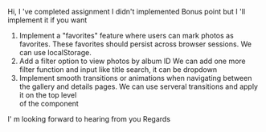 Hi, I 've completed assignment
I didn't implemented Bonus point but I 'll implement it if you want

1. Implement a "favorites" feature where users can mark photos as favorites. These favorites should persist across browser sessions.
We can use localStorage.
2. Add a filter option to view photos by album ID
We can add one more filter function and input like title search, it can be dropdown
3. Implement smooth transitions or animations when navigating between the gallery and details pages.
We can use serveral transitions and apply it on the top level <div> of the component

I' m looking forward to hearing from you
Regards
